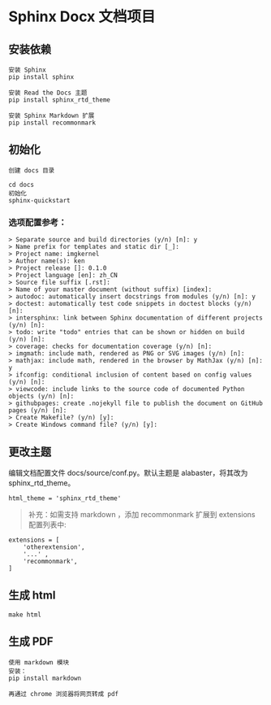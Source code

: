 # Sphinx Docx 文档项目

## 安装依赖
```
安装 Sphinx
pip install sphinx

安装 Read the Docs 主题
pip install sphinx_rtd_theme

安装 Sphinx Markdown 扩展
pip install recommonmark
```

## 初始化
```
创建 docs 目录

cd docs
初始化
sphinx-quickstart
```
### 选项配置参考：
```
> Separate source and build directories (y/n) [n]: y
> Name prefix for templates and static dir [_]:
> Project name: imgkernel
> Author name(s): ken
> Project release []: 0.1.0
> Project language [en]: zh_CN
> Source file suffix [.rst]:
> Name of your master document (without suffix) [index]:
> autodoc: automatically insert docstrings from modules (y/n) [n]: y
> doctest: automatically test code snippets in doctest blocks (y/n) [n]:
> intersphinx: link between Sphinx documentation of different projects (y/n) [n]:
> todo: write "todo" entries that can be shown or hidden on build (y/n) [n]:
> coverage: checks for documentation coverage (y/n) [n]:
> imgmath: include math, rendered as PNG or SVG images (y/n) [n]:
> mathjax: include math, rendered in the browser by MathJax (y/n) [n]: y
> ifconfig: conditional inclusion of content based on config values (y/n) [n]:
> viewcode: include links to the source code of documented Python objects (y/n) [n]:
> githubpages: create .nojekyll file to publish the document on GitHub pages (y/n) [n]:
> Create Makefile? (y/n) [y]:
> Create Windows command file? (y/n) [y]:
```
## 更改主题
编辑文档配置文件 docs/source/conf.py。默认主题是 alabaster，将其改为 sphinx_rtd_theme。
```
html_theme = 'sphinx_rtd_theme'
```

> 补充：如需支持 markdown ，添加 recommonmark 扩展到 extensions 配置列表中:
```
extensions = [
    'otherextension',
    '...' ,
    'recommonmark',
]
```

## 生成 html
```
make html
```

## 生成 PDF
```
使用 markdown 模块
安装：
pip install markdown

再通过 chrome 浏览器将网页转成 pdf
```